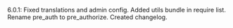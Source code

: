 6.0.1: Fixed translations and admin config. Added utils bundle in require list. Rename pre_auth to pre_authorize. Created changelog.
